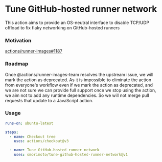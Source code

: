 # Tune GitHub-hosted runner network

This action aims to provide an OS-neutral interface to disable TCP/UDP offload
to fix flaky networking on GitHub-hosted runners

### Motivation

[actions/runner-images#1187](https://github.com/actions/runner-images/issues/1187)

### Roadmap

Once @actions/runner-images-team resolves the upstream issue, we will mark the
action as deprecated. As it is impossible to eliminate the action from
everyone's workflow even if we mark the action as deprecated, and we are not
sure we can provide full support once we stop using the action, we aim not to
add any runtime dependencies. So we will not merge pull requests that update to
a JavaScript action.

### Usage

```yml
runs-on: ubuntu-latest

steps:
  - name: Checkout tree
    uses: actions/checkout@v3

  - name: Tune GitHub-hosted runner network
    uses: smorimoto/tune-github-hosted-runner-network@v1
```
